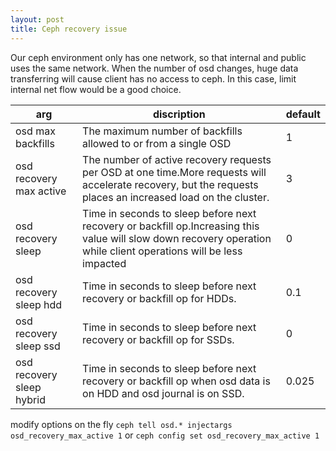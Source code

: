 ```yaml
---
layout: post
title: Ceph recovery issue
---
```


Our ceph environment only has one network, so that internal and public uses the same network. 
When the number of osd changes, huge data transferring will cause client has no access to ceph. 
In this case, limit internal net flow would be a good choice.

|arg|discription|default|
|------|------|------|
|osd max backfills|The maximum number of backfills allowed to or from a single OSD|1|
|osd recovery max active|The number of active recovery requests per OSD at one time.More requests will accelerate recovery, but the requests places an increased load on the cluster.|3
|osd recovery sleep|Time in seconds to sleep before next recovery or backfill op.Increasing this value will slow down recovery operation while client operations will be less impacted|0|
|osd recovery sleep hdd|Time in seconds to sleep before next recovery or backfill op for HDDs.|0.1|
|osd recovery sleep ssd|Time in seconds to sleep before next recovery or backfill op for SSDs.|0|
|osd recovery sleep hybrid|Time in seconds to sleep before next recovery or backfill op when osd data is on HDD and osd journal is on SSD.|0.025|

modify options on the fly
`ceph tell osd.* injectargs osd_recovery_max_active 1`
or
`ceph config set osd_recovery_max_active 1`